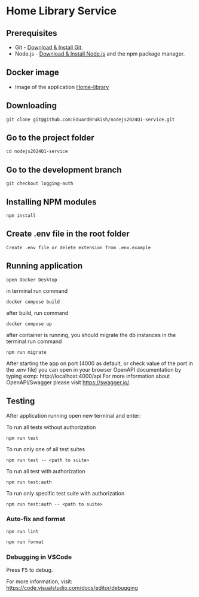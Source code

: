 # Home Library Service

## Prerequisites

- Git - [Download & Install Git](https://git-scm.com/downloads).
- Node.js - [Download & Install Node.js](https://nodejs.org/en/download/) and the npm package manager.

## Docker image
- Image of the application [Home-library](https://hub.docker.com/repository/docker/edwardbru/nodejs2024q2-service-app/general)

## Downloading

```
git clone git@github.com:EduardBrukish/nodejs2024Q1-service.git
```

## Go to the project folder

```
cd nodejs2024Q1-service
```

## Go to the development branch

```
git checkout logging-auth
```

## Installing NPM modules

```
npm install
```

## Create .env file in the root folder 

```
Create .env file or delete extension from .env.example
```

## Running application

```
open Docker Desktop
```

in terminal run command
```
docker compose build
```

after build, run command
```
docker compose up
```
after container is running, you should migrate the db instances
in the terminal run command

```
npm run migrate
```

After starting the app on port (4000 as default, or check value of the port in the .env file) you can open
in your browser OpenAPI documentation by typing exmp: http://localhost:4000/api
For more information about OpenAPI/Swagger please visit https://swagger.io/.

## Testing

After application running open new terminal and enter:

To run all tests without authorization

```
npm run test
```

To run only one of all test suites

```
npm run test -- <path to suite>
```

To run all test with authorization

```
npm run test:auth
```

To run only specific test suite with authorization

```
npm run test:auth -- <path to suite>
```

### Auto-fix and format

```
npm run lint
```

```
npm run format
```

### Debugging in VSCode

Press <kbd>F5</kbd> to debug.

For more information, visit: https://code.visualstudio.com/docs/editor/debugging
